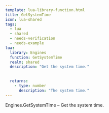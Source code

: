 ```yaml
---
template: lua-library-function.html
title: GetSystemTime
icon: lua-shared
tags:
  - lua
  - shared
  - needs-verification
  - needs-example
lua:
  library: Engines
  function: GetSystemTime
  realm: shared
  description: "Get the system time."
  
  
  returns:
    - type: number
      description: "The system time."
---
```


<div class="lua__search__keywords">
Engines.GetSystemTime &#x2013; Get the system time.
</div>
